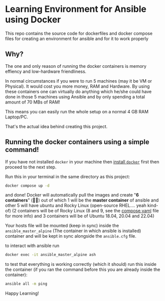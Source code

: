 # Learning Environment for Ansible using Docker
This repo contains the source code for dockerfiles and docker compose files for creating an environment for ansible and for it to work properly


## Why?
The one and only reason of running the docker containers is memory effiency and low-hardware friendliness.

In normal circumstances if you were to run 5 machines (may it be VM or Physical). It would cost you more money, RAM and Hardware. By using these containers one can virtually do anything which he/she could have done in those 5 machines using Ansible and by only spending a total amount of 70 MBs of RAM!

This means you can easily run the whole setup on a normal 4 GB RAM Laptop/PC.

That's the actual idea behind creating this project.


## Running the docker containers using a simple command!

If you have not installed `docker` in your machine then [install `docker`](INSTALL_DOCKER.md) first then proceed to the next step.

Run this in your terminal in the same directory as this project:
```bash
docker compose up -d
```
and done! Docker will automatically pull the images and create "**6 containers**" (🚀🚀) out of which 1 will be the **master container** of ansible and other 5 will have ubuntu and Rocky Linux (open-source RHEL.... yeah kind-of)
(2 containers will be of Rocky Linux (8 and 9, see the [compose.yaml](Using%20Docker%20Compose%20to%20run%20the%20environment/compose.yaml) file for more info) and 3 containers will be of Ubuntu 18.04, 20.04 and 22.04)

Your hosts file will be mounted (keep in sync) inside the `ansible_master_alpine` (The container in which ansible is installed) container and will be kept in sync alongside the `ansible.cfg` file.

to interact with ansible run

```bash
docker exec -it ansible_master_alpine ash
```

to test that everything is working correctly (which it should) run this inside the container (if you ran the command before this you are already inside the container):
```bash
ansible all -m ping
```

Happy Learning!
